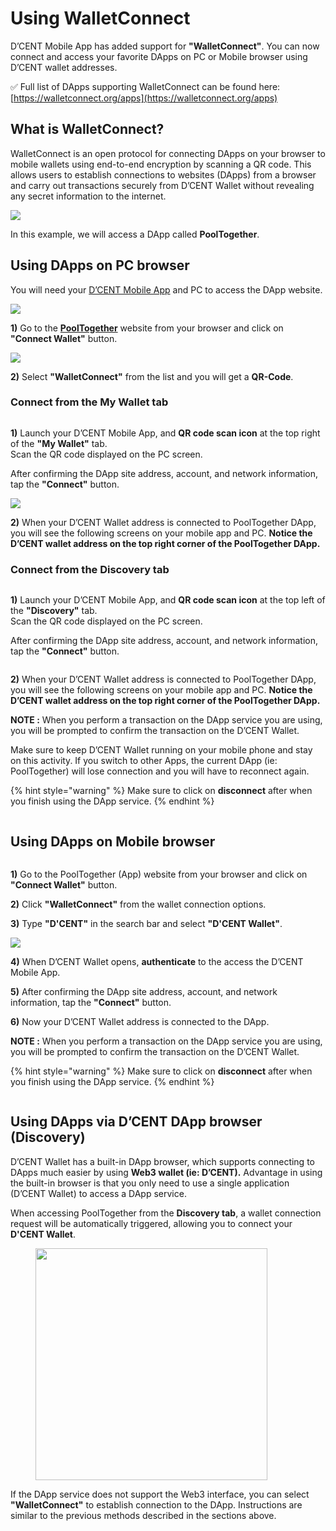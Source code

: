 # Using WalletConnect

D’CENT Mobile App has added support for **"WalletConnect"**. You can now connect and access your favorite DApps on PC or Mobile browser using D’CENT wallet addresses.

✅ Full list of DApps supporting WalletConnect can be found here: [https://walletconnect.org/apps](https://walletconnect.org/apps)

## What is WalletConnect?

WalletConnect is an open protocol for connecting DApps on your browser to mobile wallets using end-to-end encryption by scanning a QR code. This allows users to establish connections to websites (DApps) from a browser and carry out transactions securely from D’CENT Wallet without revealing any secret information to the internet.

![](../../.gitbook/assets/2.png)



In this example, we will access a DApp called **PoolTogether**.&#x20;

## Using DApps on PC browser

You will need your [D’CENT Mobile App](https://play.google.com/store/apps/details?id=com.kr.iotrust.dcent.wallet\&utm_source=dcentwallet\&utm_campaign=mobileapp) and PC to access the DApp website.

![](../../.gitbook/assets/Pooltogether-eng-01.png)

**1)** Go to the [**PoolTogether**](https://app.cabana.fi/) website from your browser and click on **"Connect Wallet"** button.

![](../../.gitbook/assets/Pooltogether-eng-02.png)

**2)** Select **"WalletConnect"** from the list and you will get a **QR-Code**.&#x20;

### Connect from the **My Wallet** tab

<div align="left"><figure><img src="../../.gitbook/assets/Discovery-11 (1).png" alt=""><figcaption></figcaption></figure></div>

**1)** Launch your D’CENT Mobile App, and **QR code scan icon** at the top right of the **"My Wallet"** tab.\
Scan the QR code displayed on the PC screen.

After confirming the DApp site address, account, and network information, tap the **"Connect"** button.

![](../../.gitbook/assets/Discovery-12.png)

**2)** When your D’CENT Wallet address is connected to PoolTogether DApp, you will see the following screens on your mobile app and PC. **Notice the D’CENT wallet address on the top right corner of the PoolTogether DApp.**

### Connect from the **Discovery** tab

<div align="left"><figure><img src="../../.gitbook/assets/Discovery-13.png" alt=""><figcaption></figcaption></figure></div>

**1)** Launch your D’CENT Mobile App, and **QR code scan icon** at the top left of the **"Discovery"** tab.\
Scan the QR code displayed on the PC screen.

After confirming the DApp site address, account, and network information, tap the **"Connect"** button.

<figure><img src="../../.gitbook/assets/Discovery-14.png" alt=""><figcaption></figcaption></figure>

**2)** When your D’CENT Wallet address is connected to PoolTogether DApp, you will see the following screens on your mobile app and PC. **Notice the D’CENT wallet address on the top right corner of the PoolTogether DApp.**

**NOTE :** When you perform a transaction on the DApp service you are using, you will be prompted to confirm the transaction on the D’CENT Wallet.

Make sure to keep D’CENT Wallet running on your mobile phone and stay on this activity. If you switch to other Apps, the current DApp (ie: PoolTogether) will lose connection and you will have to reconnect again.

{% hint style="warning" %}
Make sure to click on **disconnect** after when you finish using the DApp service.
{% endhint %}

<div align="left"><figure><img src="../../.gitbook/assets/Discovery-15.png" alt=""><figcaption></figcaption></figure></div>

## Using DApps on Mobile browser

<div align="left"><img src="../../.gitbook/assets/Discovery-16.png" alt=""></div>

**1)** Go to the PoolTogether (App) website from your browser and click on **"Connect Wallet"** button.

**2)** Click **"WalletConnect"** from the wallet connection options.

**3)** Type **"D'CENT"** in the search bar and select **"D'CENT Wallet"**.

![](../../.gitbook/assets/Discovery-17.png)

**4)** When D’CENT Wallet opens, **authenticate** to the access the D’CENT Mobile App.

**5)** After confirming the DApp site address, account, and network information, tap the **"Connect"** button.

**6)** Now your D’CENT Wallet address is connected to the DApp.



&#x20;**NOTE :** When you perform a transaction on the DApp service you are using, you will be prompted to confirm the transaction on the D’CENT Wallet.

{% hint style="warning" %}
Make sure to click on **disconnect** after when you finish using the DApp service.
{% endhint %}

<figure><img src="../../.gitbook/assets/Discovery-15 (1).png" alt=""><figcaption></figcaption></figure>

## Using DApps via D’CENT DApp browser (Discovery)

D’CENT Wallet has a built-in DApp browser, which supports connecting to DApps much easier by using **Web3 wallet (ie: D’CENT).** Advantage in using the built-in browser is that you only need to use a single application (D’CENT Wallet) to access a DApp service.

When accessing PoolTogether from the **Discovery tab**, a wallet connection request will be automatically triggered, allowing you to connect your **D'CENT Wallet**.

<div align="left"><figure><img src="../../.gitbook/assets/Discovery-18.gif" alt="" width="371"><figcaption></figcaption></figure></div>

If the DApp service does not support the Web3 interface, you can select **"WalletConnect"** to establish connection to the DApp. Instructions are similar to the previous methods described in the sections above.
